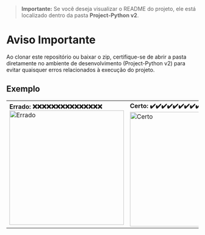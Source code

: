 > **Importante:** Se você deseja visualizar o README do projeto, ele está localizado dentro da pasta **Project-Python v2**.

# Aviso Importante

Ao clonar este repositório ou baixar o zip, certifique-se de abrir a pasta diretamente no ambiente de desenvolvimento (Project-Python v2) para evitar quaisquer erros relacionados à execução do projeto.

## Exemplo

<table>
  <tr>
    <td>
      <strong>Errado: ❌❌❌❌❌❌❌❌❌❌❌❌❌❌❌</strong><br>
      <img src="https://github.com/user-attachments/assets/dfec8a85-0d20-4ea7-9f01-47c28554debe" alt="Errado" width="300"/>
    </td>
    <td>
      <strong>Certo: ✔️✔️✔️✔️✔️✔️✔️✔️✔️✔️✔️✔️✔️✔️✔️</strong><br>
      <img src="https://github.com/user-attachments/assets/eb2a2891-3d3e-49dc-865d-4fd9093681aa" alt="Certo" width="300"/>
    </td>
  </tr>
</table>



